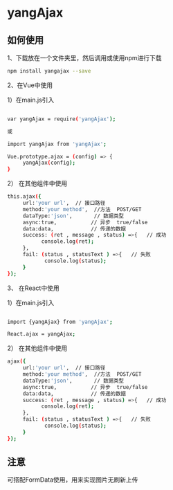 # yangAjax

## 如何使用
1、下载放在一个文件夹里，然后调用或使用npm进行下载
``` bash
npm install yangajax --save

```

2、在Vue中使用

1）在main.js引入
``` bash

var yangAjax = require('yangAjax');

或

import yangAjax from 'yangAjax';

Vue.prototype.ajax = (config) => {
     yangAjax(config);
}

```
2） 在其他组件中使用
``` bash
this.ajax({
     url:'your url',  // 接口路径
     method:'your method',  //方法  POST/GET
     dataType:'json',       // 数据类型
     async:true,           // 异步  true/false
     data:data,            // 传递的数据
     success: (ret , message , status) =>{   // 成功
           console.log(ret);
     },
     fail: (status , statusText ) =>{   // 失败
            console.log(status);
     }
});
```

3、 在React中使用

1）在main.js引入
``` bash

import {yangAjax} from 'yangAjax';

React.ajax = yangAjax;

```
2） 在其他组件中使用
``` bash
ajax({
     url:'your url',  // 接口路径
     method:'your method',  //方法  POST/GET
     dataType:'json',       // 数据类型
     async:true,           // 异步  true/false
     data:data,            // 传递的数据
     success: (ret , message , status) =>{   // 成功
           console.log(ret);
     },
     fail: (status , statusText ) =>{   // 失败
            console.log(status);
     }
});
```

## 注意

可搭配FormData使用，用来实现图片无刷新上传
